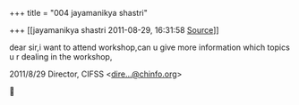 +++
title = "004 jayamanikya shastri"

+++
[[jayamanikya shastri	2011-08-29, 16:31:58 [Source](https://groups.google.com/g/bvparishat/c/wNreztCvdmI)]]



dear sir,i want to attend workshop,can u give more information which topics u r dealing in the workshop,  
  

2011/8/29 Director, CIFSS \<[dire...@chinfo.org]()\>



